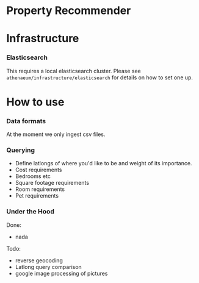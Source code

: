 Property Recommender
====================

# Infrastructure

### Elasticsearch

This requires a local elasticsearch cluster.  Please see `athenaeum/infrastructure/elasticsearch` for details on how to set one up.


# How to use

### Data formats

At the moment we only ingest csv files.


### Querying

- Define latlongs of where you'd like to be and weight of its importance.
- Cost requirements
- Bedrooms etc
- Square footage requirements
- Room requirements
- Pet requirements


### Under the Hood

Done:
- nada

Todo:
- reverse geocoding
- Latlong query comparison
- google image processing of pictures
















